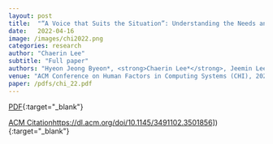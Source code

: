 ```yaml
---
layout: post
title:  "“A Voice that Suits the Situation”: Understanding the Needs and Challenges for Supporting End-User Voice Customization"
date:   2022-04-16
image: /images/chi2022.png
categories: research
author: "Chaerin Lee"
subtitle: "Full paper"
authors: "Hyeon Jeong Byeon*, <strong>Chaerin Lee*</strong>, Jeemin Lee, Uran Oh. (* equal contribution)"
venue: "ACM Conference on Human Factors in Computing Systems (CHI), 2022."
paper: /pdfs/chi_22.pdf
---
```



[PDF](/pdfs/chi_22.pdf){:target="_blank"}

[ACM Citation]([https://dl.acm.org/doi/10.1145/3491102.3501856)https://dl.acm.org/doi/10.1145/3491102.3501856]){:target="_blank"}


